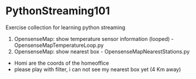 # PythonStreaming101
Exercise collection for learning python streaming

1. OpensenseMap: show temperature sensor information (looped) - OpensenseMapTemperatureLoop.py
2. OpensenseMap: show nearest box - OpensenseMapNearestStations.py
  - Homi are the coords of the homeoffice
  - please play with filter, i can not see my nearest box yet (4 Km away)
